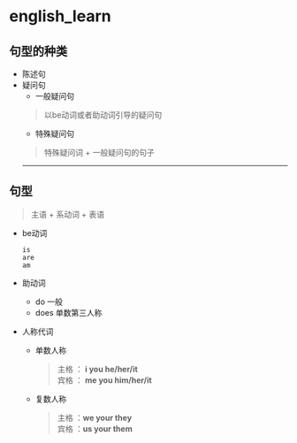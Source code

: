 # english_learn  

## 句型的种类  
+ 陈述句  
+ 疑问句  
  + 一般疑问句  
  > 以be动词或者助动词引导的疑问句  
  + 特殊疑问句  
  > 特殊疑问词 + 一般疑问句的句子  
  ---  
  
## 句型  
  > 主语 + 系动词 + 表语  
  + be动词  
    ```  
    is  
    are  
    am  
    ``` 
  + 助动词  
    + do 一般  
    + does  单数第三人称  
 
+ 人称代词  
  + 单数人称  
    > 主格 ： **i you he/her/it**  
    > 宾格 ： **me you him/her/it**  
  + 复数人称  
    > 主格 ：**we your they**  
    > 宾格 ：**us your them**  
  
